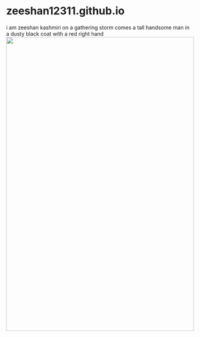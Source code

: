 # zeeshan12311.github.io
i am zeeshan kashmiri
on a gathering storm comes a tall handsome man in a dusty black coat with a red right hand 
<img src="batman.jpg" style ="display:inline-block;width:100%;height:45%"/>

